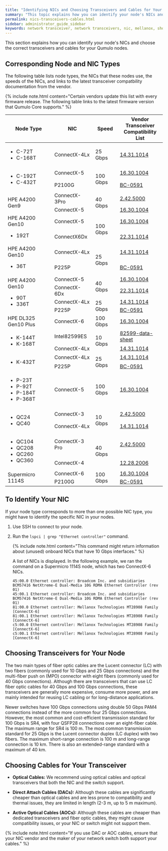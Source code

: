 ```yaml
---
title: "Identifying NICs and Choosing Transceivers and Cables for Your Qumulo Node"
summary: "This topic explains how you can identify your node's NICs and choose the correct transceivers and cables for your Qumulo nodes."
permalink: nics-transceivers-cables.html
sidebar: administrator_guide_sidebar
keywords: network transceiver, network transceivers, nic, mellanox, short range transceiver, long range transceiver, fiber, fiber optic, fiber optic cable
---
```


This section explains how you can identify your node's NICs and choose the correct transceivers and cables for your Qumulo nodes.

## Corresponding Node and NIC Types
The following table lists node types, the NICs that these nodes use, the speeds of the NICs, and links to the latest transceiver compatbility documentation from the vendor.

{% include note.html content="Certain vendors update this list with every firmware release. The following table links to the latest firmware version that Qumulo Core supports." %}

<table>
<thead>
  <tr>
    <th>Node Type</th>
    <th>NIC</th>
    <th>Speed</th>
    <th>Vendor Transceiver<br>Compatibility List</th>
  </tr>
</thead>
<tbody>
  <tr>
    <td><ul><li>C-72T</li><li>C-168T</li></ul></td>
    <td>ConnectX-4Lx</td>
    <td class="tg-baqh">25 Gbps</td>
    <td><a href="https://docs.nvidia.com/networking/display/ConnectX4LxFirmwarev14311014/Firmware+Compatible+Products" target="_blank" rel="noopener noreferrer">14.31.1014</a></td>
  </tr>
  <tr>
    <td rowspan="2"><ul><li>C-192T</li><li>C-432T</li></ul></td>
    <td class="tg-baqh">ConnectX-5</td>
    <td class="tg-baqh" rowspan="2">100 Gbps</td>
    <td><a href="https://docs.nvidia.com/networking/spaces/viewspace.action?key=ConnectX5Firmwarev16301004" target="_blank" rel="noopener noreferrer">16.30.1004</a></td>
  </tr>
  <tr>
    <td class="tg-baqh">P2100G</td>
    <td><a href="https://docs.broadcom.com/doc/BC-0591EN" target="_blank" rel="noopener noreferrer">BC-0591</a></td>
  </tr>
  <tr>
    <td rowspan="2">HPE A4200 Gen9</td>
    <td class="tg-baqh">ConnectX-3Pro</td>
    <td class="tg-baqh" rowspan="2">40 Gbps</td>
    <td><a href="https://network.nvidia.com/related-docs/firmware/ConnectX3Pro-FW-2_42_5000-release_notes.pdf" target="_blank" rel="noopener noreferrer">2.42.5000</a></td>
  </tr>
  <tr>
    <td>ConnectX-5</td>
    <td><a href="https://docs.nvidia.com/networking/spaces/viewspace.action?key=ConnectX5Firmwarev16301004" target="_blank" rel="noopener noreferrer">16.30.1004</a></td>
  </tr>
  <tr>
    <td rowspan="2">HPE A4200 Gen10<ul><li>192T</li></ul></td>
    <td class="tg-baqh">ConnectX-5</td>
    <td class="tg-baqh" rowspan="2">100 Gbps</td>
    <td><a href="https://docs.nvidia.com/networking/spaces/viewspace.action?key=ConnectX5Firmwarev16301004" target="_blank" rel="noopener noreferrer">16.30.1004</a></td>
  </tr>
  <tr>
    <td class="tg-baqh">ConnectX6Dx</td>
    <td><a href="https://docs.nvidia.com/networking/spaces/viewspace.action?key=ConnectX6DxFirmwarev22311014" target="_blank" rel="noopener noreferrer">22.31.1014</a></td>
  </tr>
  <tr>
    <td rowspan="2">HPE A4200 Gen10<ul><li>36T</li></ul></td>
    <td class="tg-baqh">ConnectX-4Lx</td>
    <td class="tg-baqh" rowspan="2">25 Gbps</td>
    <td><a href="https://docs.nvidia.com/networking/display/ConnectX4LxFirmwarev14311014/Firmware+Compatible+Products" target="_blank" rel="noopener noreferrer">14.31.1014</a></td>
  </tr>
  <tr>
    <td class="tg-baqh">P225P</td>
    <td><a href="https://docs.broadcom.com/doc/BC-0591EN" target="_blank" rel="noopener noreferrer">BC-0591</a></td>
  </tr>
  <tr>
    <td rowspan="4">HPE A4200 Gen10<ul><li>90T</li><li>336T</li></ul></td>
    <td class="tg-baqh">ConnectX-5</td>
    <td class="tg-baqh" rowspan="2">40 Gbps</td>
    <td><a href="https://docs.nvidia.com/networking/spaces/viewspace.action?key=ConnectX5Firmwarev16301004" target="_blank" rel="noopener noreferrer">16.30.1004</a></td>
  </tr>
  <tr>
    <td class="tg-baqh">ConnectX-6Dx</td>
    <td><a href="https://docs.nvidia.com/networking/spaces/viewspace.action?key=ConnectX6DxFirmwarev22311014" target="_blank" rel="noopener noreferrer">22.31.1014</a></td>
  </tr>
  <tr>
    <td class="tg-baqh">ConnectX-4Lx</td>
    <td class="tg-baqh" rowspan="2">25 Gbps</td>
    <td><a href="https://docs.nvidia.com/networking/display/ConnectX4LxFirmwarev14311014/Firmware+Compatible+Products" target="_blank" rel="noopener noreferrer">14.31.1014</a></td>
  </tr>
  <tr>
    <td class="tg-baqh">P225P</td>
    <td><a href="https://docs.broadcom.com/doc/BC-0591EN" target="_blank" rel="noopener noreferrer">BC-0591</a></td>
  </tr>
  <tr>
    <td>HPE DL325 Gen10 Plus</td>
    <td class="tg-baqh">ConnectX-6</td>
    <td class="tg-baqh">100 Gbps</td>
    <td><a href="https://docs.nvidia.com/networking/spaces/viewspace.action?key=ConnectX6Firmwarev20301004" target="_blank" rel="noopener noreferrer">16.30.1004</a></td>
  </tr>
  <tr>
    <td rowspan="2"><ul><li>K-144T</li><li>K-168T</li></ul></td>
    <td class="tg-baqh">Intel82599ES</td>
    <td class="tg-baqh" rowspan="2">10 Gbps</td>
    <td><a href="https://www.intel.com/content/www/us/en/embedded/products/networking/82599-10-gbe-controller-datasheet.html?asset=2377" target="_blank" rel="noopener noreferrer">82599-data-sheet</a></td>
  </tr>
  <tr>
    <td>ConnectX-4Lx</td>
    <td><a href="https://docs.nvidia.com/networking/display/ConnectX4LxFirmwarev14311014/Firmware+Compatible+Products" target="_blank" rel="noopener noreferrer">14.31.1014</a></td>
  </tr>
  <tr>
    <td rowspan="2"><ul><li>K-432T</li></ul></td>
    <td class="tg-baqh">ConnectX-4Lx</td>
    <td class="tg-baqh" rowspan="2">25 Gbps</td>
    <td><a href="https://docs.nvidia.com/networking/display/ConnectX4LxFirmwarev14311014/Firmware+Compatible+Products" target="_blank" rel="noopener noreferrer">14.31.1014</a></td>
  </tr>
  <tr>
    <td class="tg-baqh">P225P</td>
    <td><a href="https://docs.broadcom.com/doc/BC-0591EN" target="_blank" rel="noopener noreferrer">BC-0591</a></td>
  </tr>
  <tr>
    <td><ul><li>P-23T</li><li>P-92T</li><li>P-184T</li><li>P-368T</li></ul></td>
    <td class="tg-baqh">ConnectX-5</td>
    <td class="tg-baqh">100 Gbps</td>
    <td><a href="https://docs.nvidia.com/networking/spaces/viewspace.action?key=ConnectX5Firmwarev16301004" target="_blank" rel="noopener noreferrer">16.30.1004</a></td>
  </tr>
  <tr>
    <td rowspan="2"><ul><li>QC24</li><li>QC40</li></ul></td>
    <td class="tg-baqh">ConnectX-3</td>
    <td class="tg-baqh" rowspan="2">10 Gbps</td>
    <td><a href="https://network.nvidia.com/sites/default/files/related-docs/firmware/ConnectX3-FW-2_42_5000-release_notes.pdf)" target="_blank" rel="noopener noreferrer">2.42.5000</a></td>
  </tr>
  <tr>
    <td class="tg-baqh">ConnectX-4Lx</td>
    <td><a href="https://docs.nvidia.com/networking/display/ConnectX4LxFirmwarev14311014/Firmware+Compatible+Products" target="_blank" rel="noopener noreferrer">14.31.1014</a></td>
  </tr>
  <tr>
    <td rowspan="2"><ul><li>QC104</li><li>QC208</li><li>QC260</li><li>QC360</li></ul></td>
    <td class="tg-baqh">ConnectX-3 Pro</td>
    <td class="tg-baqh" rowspan="2">40 Gbps</td>
    <td><a href="https://network.nvidia.com/related-docs/firmware/ConnectX3Pro-FW-2_42_5000-release_notes.pdf" target="_blank" rel="noopener noreferrer">2.42.5000</a></td>
  </tr>
  <tr>
    <td class="tg-baqh">ConnectX-4</td>
    <td><a href="https://docs.nvidia.com/networking/display/ConnectX4Firmwarev12282006" target="_blank" rel="noopener noreferrer">12.28.2006</a></td>
  </tr>
  <tr>
    <td rowspan="2">Supermicro 1114S</td>
    <td class="tg-baqh">ConnectX-6</td>
    <td class="tg-baqh" rowspan="2">100 Gbps</td>
    <td><a href="https://docs.nvidia.com/networking/spaces/viewspace.action?key=ConnectX6Firmwarev20301004" target="_blank" rel="noopener noreferrer">16.30.1004</a></td>
  </tr>
  <tr>
    <td class="tg-baqh">P2100G</td>
    <td><a href="https://docs.broadcom.com/doc/BC-0591EN" target="_blank" rel="noopener noreferrer">BC-0591</a></td>
  </tr>
</tbody>
</table>

## To Identify Your NIC
If your node type corresponds to more than one possible NIC type, you might have to identify the specific NIC in your nodes.

1. Use SSH to connect to your node.

1. Run the `lspci | grep "Ethernet controller"` command.

   {% include note.html content="This command might return information about (unused) onboard NICs that have 10 Gbps interfaces." %}

   A list of NICs is displayed. In the following example, we ran the command on a Supermicro 1114S node, which has two ConnectX-6 NICs.

   ```
   45:00.0 Ethernet controller: Broadcom Inc. and subsidiaries BCM57416 NetXtreme-E Dual-Media 10G RDMA Ethernet Controller (rev 01)
   45:00.1 Ethernet controller: Broadcom Inc. and subsidiaries BCM57416 NetXtreme-E Dual-Media 10G RDMA Ethernet Controller (rev 01)
   81:00.0 Ethernet controller: Mellanox Technologies MT28908 Family [ConnectX-6]
   81:00.1 Ethernet controller: Mellanox Technologies MT28908 Family [ConnectX-6]
   c5:00.0 Ethernet controller: Mellanox Technologies MT28908 Family [ConnectX-6]
   c5:00.1 Ethernet controller: Mellanox Technologies MT28908 Family [ConnectX-6]
   ```

## Choosing Transceivers for Your Node
The two main types of fiber optic cables are the Lucent connector (LC) with two fibers (commonly used for 10 Gbps and 25 Gbps connections) and the multi-fiber push on (MPO) connector with eight fibers (commonly used for 40 Gbps connections). Although there are transceivers that can use LC fiber optic cables for 40 Gbps and 100 Gbps connections, these transceivers are generally more expensive, consume more power, and are mainly intended for reusing LC cabling or for long-distance applications.

Newer switches have 100 Gbps connections using double 50 Gbps PAM4 connections instead of the more common four 25 Gbps connections. However, the most common and cost-efficient transmission standard for 100 Gbps is SR4, with four QSFP28 connections over an eight-fiber cable. The maximum range for SR4 is 100 m. The most common transmission standard for 25 Gbps is the Lucent connector duplex (LC duplex) with two fibers. The maximum short-range connection is 100 m and long-range connection is 10 km. There is also an extended-range standard with a maximum of 40 km.

## Choosing Cables for Your Transceiver
* **Optical Cables:** We recommend using optical cables and optical transceivers that both the NIC and the switch support.

* **Direct Attach Cables (DACs):** Although these cables are significantly cheaper than optical cables and are less prone to compatibility and thermal issues, they are limited in length (2-3 m, up to 5 m maximum).

* **Active Optical Cables (AOCs):** Although these cables are cheaper than dedicated transceivers and fiber optic cables, they might cause compatibility issues, or your NIC or switch might not support them.

{% include note.html content="If you use DAC or AOC cables, ensure that your NIC vendor and the maker of your network switch both support your cables." %}
